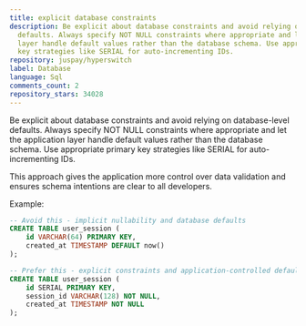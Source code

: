 ```yaml
---
title: explicit database constraints
description: Be explicit about database constraints and avoid relying on database-level
  defaults. Always specify NOT NULL constraints where appropriate and let the application
  layer handle default values rather than the database schema. Use appropriate primary
  key strategies like SERIAL for auto-incrementing IDs.
repository: juspay/hyperswitch
label: Database
language: Sql
comments_count: 2
repository_stars: 34028
---
```


Be explicit about database constraints and avoid relying on database-level defaults. Always specify NOT NULL constraints where appropriate and let the application layer handle default values rather than the database schema. Use appropriate primary key strategies like SERIAL for auto-incrementing IDs.

This approach gives the application more control over data validation and ensures schema intentions are clear to all developers.

Example:
```sql
-- Avoid this - implicit nullability and database defaults
CREATE TABLE user_session (
    id VARCHAR(64) PRIMARY KEY,
    created_at TIMESTAMP DEFAULT now()
);

-- Prefer this - explicit constraints and application-controlled defaults  
CREATE TABLE user_session (
    id SERIAL PRIMARY KEY,
    session_id VARCHAR(128) NOT NULL,
    created_at TIMESTAMP NOT NULL
);
```